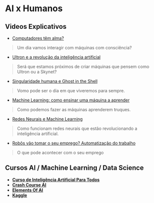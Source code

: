 # AI x Humanos
## Videos Explicativos
-  [Computadores têm alma?](https://www.youtube.com/watch?v=mfIenNIAedw)
  >Um dia vamos interagir com máquinas com consciência?
-  [Ultron e a revolução da inteligência artificial](https://www.youtube.com/watch?v=CRy2g_-SqKY)
  >Será que estamos próximos de criar máquinas que pensem como Ultron ou a Skynet?
-  [Singularidade humana e Ghost in the Shell]( https://www.youtube.com/watch?v=Bpas8YUlXTA)
  >Vomo pode ser o dia em que viveremos para sempre.
-  [Machine Learning: como ensinar uma máquina a aprender](https://www.youtube.com/watch?v=mhe5e2B9bL8)
  >Como podemos fazer as máquinas aprenderem truques.
-  [Redes Neurais e Machine Learning](https://www.youtube.com/watch?v=1_c_MA1F-vU)
  >Como funcionam redes neurais que estão revolucionando a inteligência artificial.
-  [Robôs vão tomar o seu emprego? Automatização do trabalho](https://www.youtube.com/watch?v=OEo14_iw7ho)
  >O que pode acontecer com o seu emprego
## Cursos AI / Machine Learning / Data Science
-  **[Curso de Inteligência Artificial Para Todos](https://www.youtube.com/playlist?list=PLtQM10PgmGogjn0cikgWi8wpQUnV6ERkY)**
-  **[Crash Course AI](https://www.youtube.com/playlist?list=PL8dPuuaLjXtO65LeD2p4_Sb5XQ51par_b)**
-  **[Elements Of AI](https://course.elementsofai.com/)**
-  **[Kaggle](https://www.kaggle.com/learn/overview)**
